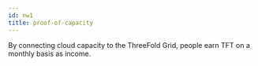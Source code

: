 ```yaml
---
id: nw1
title: proof-of-capacity
---
```

By connecting cloud capacity to the ThreeFold Grid, people earn TFT on a monthly basis as income.
